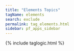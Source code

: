 ```yaml
---
title: "Elements Topics"
tagName: elements
search: exclude
permalink: tag_elements.html
sidebar: pf_apps_sidebar
---
```

{% include taglogic.html %}